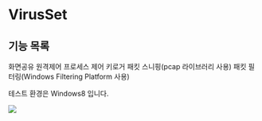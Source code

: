 # VirusSet

## 기능 목록
화면공유
원격제어
프로세스 제어
키로거
패킷 스니핑(pcap 라이브러리 사용)
패킷 필터링(Windows Filtering Platform 사용)

테스트 환경은 Windows8 입니다.


<img src="https://github.com/KissShot1104/VirusSet/assets/134862092/337817ac-930d-494b-bb93-1b802d1deab6">
